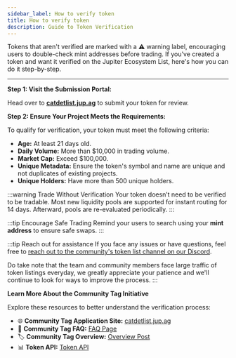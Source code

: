 ```yaml
---
sidebar_label: How to verify token
title: How to verify token
description: Guide to Token Verification
---
```


<head>
    <title>Swap Guide: Token Verification</title>
    <meta name="twitter:card" content="summary" />
</head>

Tokens that aren't verified are marked with a ⚠️ warning label, encouraging users to double-check mint addresses before trading. If you've created a token and want it verified on the Jupiter Ecosystem List, here's how you can do it step-by-step.

---

**Step 1: Visit the Submission Portal:**

Head over to [**catdetlist.jup.ag**](https://catdetlist.jup.ag/) to submit your token for review.

**Step 2: Ensure Your Project Meets the Requirements:**

To qualify for verification, your token must meet the following criteria:

- **Age:** At least 21 days old.
- **Daily Volume:** More than $10,000 in trading volume.
- **Market Cap:** Exceed $100,000.
- **Unique Metadata:** Ensure the token's symbol and name are unique and not duplicates of existing projects.
- **Unique Holders:** Have more than 500 unique holders.

:::warning Trade Without Verification
Your token doesn’t need to be verified to be tradable. Most new liquidity pools are supported for instant routing for 14 days. Afterward, pools are re-evaluated periodically.
:::

:::tip Encourage Safe Trading
Remind your users to search using your **mint address** to ensure safe swaps.
:::

:::tip Reach out for assistance
If you face any issues or have questions, feel free to [reach out to the community's token list channel on our Discord](https://discord.com/channels/897540204506775583/1076158397570875473).

Do take note that the team and community members face large traffic of token listings everyday, we greatly appreciate your patience and we'll continue to look for ways to improve the process.
:::

**Learn More About the Community Tag Initiative**

Explore these resources to better understand the verification process:

- 🌐 **Community Tag Application Site:** [catdetlist.jup.ag](https://catdetlist.jup.ag/)
- 📖 **Community Tag FAQ:** [FAQ Page](https://www.jupresear.ch/t/faq-jupiter-community-tag/23074)
- 🏷️ **Community Tag Overview:** [Overview Post](https://www.jupresear.ch/t/get-your-token-a-community-tag/18963)
- 📊 **Token API:** [Token API](https://station.jup.ag/docs)